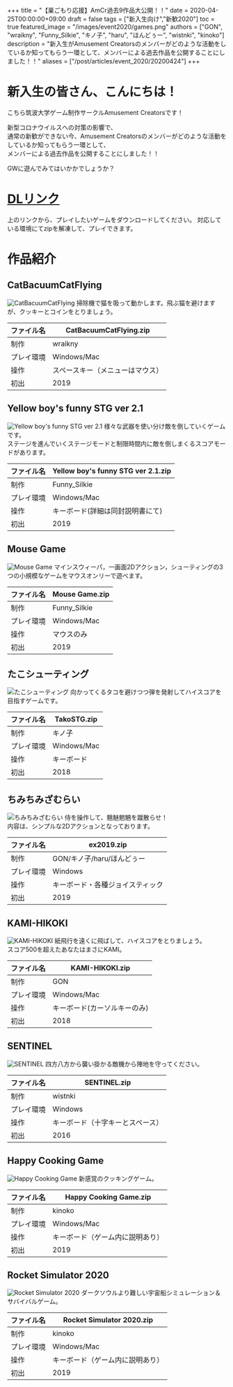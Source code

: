 +++
title =  "【巣ごもり応援】AmCr過去9作品大公開！！"
date = 2020-04-25T00:00:00+09:00
draft = false
tags = ["新入生向け","新歓2020"]
toc = true
featured_image = "/images/event2020/games.png"
authors = ["GON", "wraikny", "Funny_Silkie", "キノ子", "haru", "ほんどぅー", "wistnki", "kinoko"]
description = "新入生がAmusement Creatorsのメンバーがどのような活動をしているか知ってもらう一環として、メンバーによる過去作品を公開することにしました！！"
aliases = ["/post/articles/event_2020/20200424"]
+++

# 新入生の皆さん、こんにちは！

こちら筑波大学ゲーム制作サークルAmusement Creatorsです！  
  
新型コロナウイルスへの対策の影響で、  
通常の新歓ができない今、Amusement Creatorsのメンバーがどのような活動をしているか知ってもらう一環として、  
メンバーによる過去作品を公開することにしました！！  
  
GWに遊んでみてはいかかでしょうか？

# [DLリンク](https://drive.google.com/drive/folders/1jzOhxCu8vMEwDAaj7u7RMeDMh_CXY8It?usp=sharing)

上のリンクから、プレイしたいゲームをダウンロードしてください。
対応している環境にてzipを解凍して、プレイできます。

# 作品紹介

## CatBacuumCatFlying

![CatBacuumCatFlying](/images/event2020/cat.png)
掃除機で猫を吸って動かします。飛ぶ猫を避けますが、クッキーとコインをとりましょう。

| ファイル名 | CatBacuumCatFlying.zip |
| --- | --- |
| 制作 | wraikny |
| プレイ環境 | Windows/Mac |
| 操作 | スペースキー（メニューはマウス） |
| 初出 | 2019 |

## Yellow boy's funny STG ver 2.1

![Yellow boy's funny STG ver 2.1](/images/event2020/funny.png)
様々な武器を使い分け敵を倒していくゲームです。  
ステージを進んでいくステージモードと制限時間内に敵を倒しまくるスコアモードがあります。

| ファイル名 | Yellow boy's funny STG ver 2.1.zip |
| --- | --- |
| 制作 | Funny_Silkie |
| プレイ環境 | Windows/Mac |
| 操作 | キーボード(詳細は同封説明書にて) |
| 初出 | 2019 |

## Mouse Game

![Mouse Game](/images/event2020/funny2.png)
マインスウィーパ，一画面2Dアクション，シューティングの3つの小規模なゲームをマウスオンリーで遊べます。

| ファイル名 | Mouse Game.zip |
| --- | --- |
| 制作 | Funny_Silkie |
| プレイ環境 | Windows/Mac |
| 操作 | マウスのみ |
| 初出 | 2019 |

## たこシューティング

![たこシューティング](/images/event2020/tako.png)
向かってくるタコを避けつつ弾を発射してハイスコアを目指すゲームです。

| ファイル名 | TakoSTG.zip |
| --- | --- |
| 制作 | キノ子 |
| プレイ環境 | Windows/Mac |
| 操作 | キーボード |
| 初出 | 2018 |

## ちみちみざむらい

![ちみちみざむらい](/images/event2020/ex2019.png)
侍を操作して、魑魅魍魎を蹴散らせ！  
内容は、シンプルな2Dアクションとなっております。

| ファイル名 | ex2019.zip |
| --- | --- |
| 制作 | GON/キノ子/haru/ほんどぅー |
| プレイ環境 | Windows |
| 操作 | キーボード・各種ジョイスティック |
| 初出 | 2019 |

## KAMI-HIKOKI

![KAMI-HIKOKI](/images/event2020/kami.png)
紙飛行を遠くに飛ばして、ハイスコアをとりましょう。  
スコア500を超えたあなたはまさにKAMI。

| ファイル名 | KAMI-HIKOKI.zip |
| --- | --- |
| 制作 | GON |
| プレイ環境 | Windows/Mac |
| 操作 | キーボード(カーソルキーのみ) |
| 初出 | 2018 |

## SENTINEL

![SENTINEL](/images/event2020/sentinel.png)
四方八方から襲い掛かる敵機から陣地を守ってください。

| ファイル名 | SENTINEL.zip |
| --- | --- |
| 制作 | wistnki |
| プレイ環境 | Windows |
| 操作 | キーボード（十字キーとスペース） |
| 初出 | 2016 |

## Happy Cooking Game

![Happy Cooking Game](/images/event2020/cooking.png)
新感覚のクッキングゲーム。

| ファイル名 | Happy Cooking Game.zip |
| --- | --- |
| 制作 | kinoko |
| プレイ環境 | Windows/Mac |
| 操作 | キーボード（ゲーム内に説明あり） |
| 初出 | 2019 |

## Rocket Simulator 2020

![Rocket Simulator 2020](/images/event2020/rocket.png)
ダークソウルより難しい宇宙船シミュレーション＆サバイバルゲーム。

| ファイル名 | Rocket Simulator 2020.zip |
| --- | --- |
| 制作 | kinoko |
| プレイ環境 | Windows/Mac |
| 操作 | キーボード（ゲーム内に説明あり） |
| 初出 | 2019 |